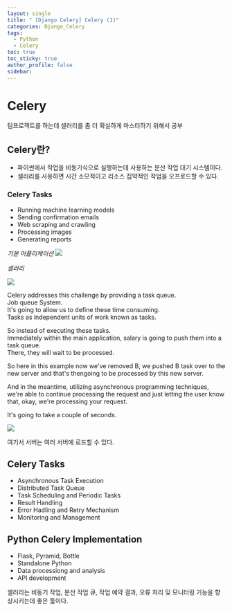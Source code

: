 ```yaml
---
layout: single
title: " [Django Celery] Celery (1)"
categories: Django_Celery
tags:
  - Python
  - Celery
toc: true
toc_sticky: true
author_profile: false
sidebar:
---
```

# Celery

팀프로젝트를 하는데 셀러리를 좀 더 확실하게 마스터하기 위해서 공부     

## Celery란?

- 파이썬에서 작업을 비동기식으로 실행하는데 사용하는 분산 작업 대기 시스템이다.
- 셀러리를 사용하면 시간 소모적이고 리소스 집약적인 작업을 오프로드할 수 있다.

### Celery Tasks

- Running machine learning models
- Sending confirmation emails
- Web scraping and crawling
- Processing images
- Generating reports

*기본 어플리케이션*
![](https://i.imgur.com/MnbfStU.png)

*셀러리*

![](https://i.imgur.com/yrZzS8n.png)


Celery addresses this challenge by providing a task queue.       
Job queue System.      
It's going to allow us to define these time consuming.      
Tasks as independent units of work known as tasks.     

So instead of executing these tasks.     
Immediately within the main application, salary is going to push them into a task queue.      
There, they will wait to be processed.      

So here in this example now we've removed B, we pushed B task over to the new server and that's thengoing to be processed by this new server.     

And in the meantime, utilizing asynchronous programming techniques, we're able to continue processing the request and just letting the user know that, okay, we're processing your request.     

It's going to take a couple of seconds.      

![](https://i.imgur.com/6wOSG0S.png)


여기서 서버는 여러 서버에 로드할 수 있다.

## Celery Tasks

- Asynchronous Task Execution
- Distributed Task Queue
- Task Scheduling and Periodic Tasks
- Result Handling
- Error Hadling and Retry Mechanism
- Monitoring and Management

## Python Celery Implementation

- Flask, Pyramid, Bottle
- Standalone Python
- Data processiong and analysis
- API development


샐러리는 비동기 작업, 분산 작업 큐, 작업 예약 결과, 오류 처리 및 모니터링 기능을 향상시키는데 좋은 툴이다.      